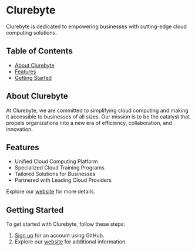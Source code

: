 # Clurebyte

Clurebyte is dedicated to empowering businesses with cutting-edge cloud computing solutions.

## Table of Contents

- [About Clurebyte](#about-clurebyte)
- [Features](#features)
- [Getting Started](#getting-started)

## About Clurebyte

At Clurebyte, we are committed to simplifying cloud computing and making it accessible to businesses of all sizes. Our mission is to be the catalyst that propels organizations into a new era of efficiency, collaboration, and innovation.

## Features

- Unified Cloud Computing Platform
- Specialized Cloud Training Programs
- Tailored Solutions for Businesses
- Partnered with Leading Cloud Providers

Explore our [website](https://clurebyte.com/) for more details.

## Getting Started

To get started with Clurebyte, follow these steps:

1. [Sign up](https://auth.clurebyte.com/signup) for an account using GitHub.
2. Explore our [website](https://clurebyte.com/) for additional information.
